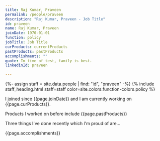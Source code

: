 ```yaml
---
title: Raj Kumar, Praveen
permalink: /people/praveen
description: "Raj Kumar, Praveen - Job Title"
id: praveen
name: Raj Kumar, Praveen
joinDate: 1970-01-01
function: policy
jobTitle: Job Title
curProducts: currentProducts
pastProducts: pastProducts
accomplishments: ""
quote: In time of test, family is best.
linkedinId: praveen

---
```


{%- assign staff = site.data.people | find: "id", "praveen" -%}
{% include staff_heading.html staff=staff color=site.colors.function-colors.policy %}

<p>I joined since {{page.joinDate}} and I am currently working on {{page.curProducts}}.</p>

<p>Products I worked on before include {{page.pastProducts}}</p>

<p>Three things I've done recently which I'm proud of are...</p>
{{page.accomplishments}}
